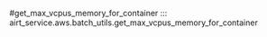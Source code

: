 #get_max_vcpus_memory_for_container
::: airt_service.aws.batch_utils.get_max_vcpus_memory_for_container
